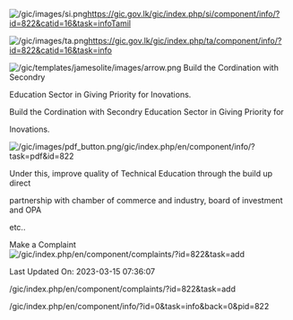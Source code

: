 <!-- Source: https://gic.gov.lk/gic/index.php/en/component/info/?id=822&catid=16&task=info -->

![/gic/images/si.png](/gic/images/si.png)https://gic.gov.lk/gic/index.php/si/component/info/?id=822&catid=16&task=infoTamil

![/gic/images/ta.png](/gic/images/ta.png)https://gic.gov.lk/gic/index.php/ta/component/info/?id=822&catid=16&task=info

![/gic/templates/jamesolite/images/arrow.png](/gic/templates/jamesolite/images/arrow.png) Build the Cordination with Secondry

Education Sector in Giving Priority for Inovations.

Build the Cordination with Secondry Education Sector in Giving Priority for

Inovations.

![/gic/images/pdf_button.png](/gic/images/pdf_button.png)/gic/index.php/en/component/info/?task=pdf&id=822

Under this, improve quality of Technical Education through the build up direct

partnership with chamber of commerce and industry, board of investment and OPA

etc..

Make a Complaint ![/gic/index.php/en/component/complaints/?id=822&task=add](/gic/index.php/en/component/complaints/?id=822&task=add)

Last Updated On: 2023-03-15 07:36:07

/gic/index.php/en/component/complaints/?id=822&task=add

/gic/index.php/en/component/info/?id=0&task=info&back=0&pid=822